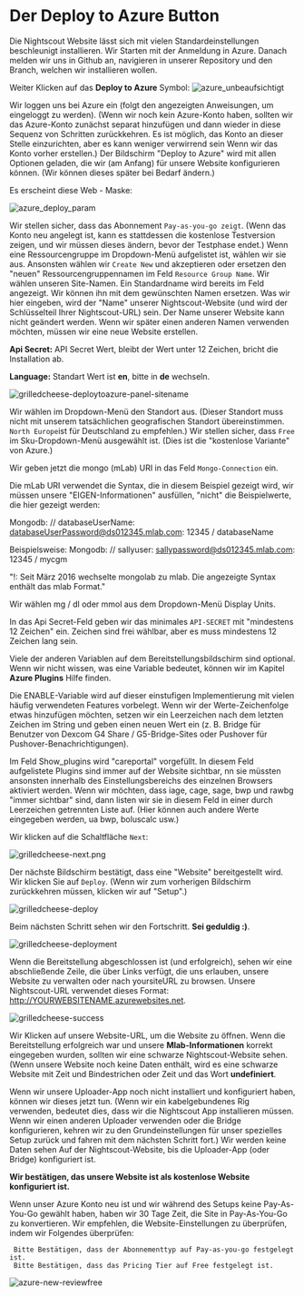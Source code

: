 # Der **Deploy to Azure** Button
Die Nightscout Website lässt sich mit vielen Standardeinstellungen beschleunigt installieren.
Wir Starten mit der Anmeldung in Azure.
Danach melden wir uns in Github an, navigieren in unserer Repository und den Branch, welchen wir installieren wollen.

Weiter Klicken auf das **Deploy to Azure** Symbol:
![azure_unbeaufsichtigt](../images/azure/azure_deploy.jpg)

Wir loggen uns bei Azure ein (folgt den angezeigten Anweisungen, um eingeloggt zu werden). (Wenn wir noch kein Azure-Konto haben, sollten wir das Azure-Konto zunächst separat hinzufügen und dann wieder in diese Sequenz von Schritten zurückkehren.
Es ist möglich, das Konto an dieser Stelle einzurichten, aber es kann weniger verwirrend sein Wenn wir das Konto vorher erstellen.)
Der Bildschirm "Deploy to Azure" wird mit allen Optionen geladen, die wir (am Anfang) für unsere Website konfigurieren können. (Wir können dieses später bei Bedarf ändern.)

Es erscheint diese Web - Maske:

![azure_deploy_param](../images/azure/grilledcheese-deploytoazure-panel-step1.png)

Wir stellen sicher, dass das Abonnement `Pay-as-you-go zeigt`. (Wenn das Konto neu angelegt ist, kann es stattdessen die kostenlose Testversion zeigen, und wir müssen dieses ändern, bevor der Testphase endet.)
Wenn eine Ressourcengruppe im Dropdown-Menü aufgelistet ist, wählen wir sie aus. Ansonsten wählen wir `Create New` und akzeptieren oder ersetzen  den "neuen" Ressourcengruppennamen im Feld `Resource Group Name`.
Wir wählen unseren Site-Namen. Ein Standardname wird bereits im Feld angezeigt. Wir können ihn mit dem gewünschten Namen ersetzen. Was wir hier eingeben, wird der "Name" unserer Nightscout-Website (und wird der Schlüsselteil Ihrer Nightscout-URL) sein. Der Name unserer Website kann nicht geändert werden. Wenn wir später einen anderen Namen verwenden möchten, müssen wir eine neue Website erstellen.


**Api Secret:** API Secret Wert, bleibt der Wert unter 12 Zeichen, bricht die Installation ab.

**Language:** Standart Wert ist **en**, bitte in **de** wechseln.

![grilledcheese-deploytoazure-panel-sitename](../images/azure/grilledcheese-deploytoazure-panel-sitename.png)

Wir wählen im Dropdown-Menü den Standort aus. (Dieser Standort muss nicht mit unserem tatsächlichen geografischen Standort übereinstimmen. `North Europe`ist für Deutschland zu empfehlen.)
Wir stellen sicher, dass `Free` im Sku-Dropdown-Menü ausgewählt ist. (Dies ist die "kostenlose Variante" von Azure.)

Wir geben jetzt die mongo (mLab) URI in das Feld `Mongo-Connection` ein.

Die mLab URI verwendet die Syntax, die in diesem Beispiel gezeigt wird, wir müssen unsere "EIGEN-Informationen" ausfüllen, "nicht" die Beispielwerte, die hier gezeigt werden:

Mongodb: // databaseUserName: databaseUserPassword@ds012345.mlab.com: 12345 / databaseName

Beispielsweise:
Mongodb: // sallyuser: sallypassword@ds012345.mlab.com: 12345 / mycgm

"!: Seit März 2016 wechselte mongolab zu mlab. Die angezeigte Syntax enthält das mlab Format."

Wir wählen  mg / dl oder mmol aus dem Dropdown-Menü Display Units.

In das Api Secret-Feld geben wir das minimales `API-SECRET` mit "mindestens 12 Zeichen" ein. Zeichen sind frei wählbar, aber es muss mindestens 12 Zeichen lang sein.

Viele der anderen Variablen auf dem Bereitstellungsbildschirm sind optional. Wenn wir nicht wissen, was eine Variable bedeutet, können wir im Kapitel **Azure Plugins** Hilfe finden.

Die ENABLE-Variable wird auf dieser einstufigen Implementierung mit vielen häufig verwendeten Features vorbelegt. Wenn wir der Werte-Zeichenfolge etwas hinzufügen möchten, setzen wir ein Leerzeichen nach dem letzten Zeichen im String und geben einen neuen Wert ein (z. B. Bridge für Benutzer von Dexcom G4 Share / G5-Bridge-Sites oder Pushover für Pushover-Benachrichtigungen).

Im Feld Show_plugins wird "careportal" vorgefüllt. In diesem Feld aufgelistete Plugins sind immer auf der Website sichtbar, nn sie müssten ansonsten innerhalb des Einstellungsbereichs des einzelnen Browsers aktiviert werden. Wenn wir möchten, dass iage, cage, sage, bwp und rawbg "immer sichtbar" sind, dann listen wir sie in diesem Feld in einer durch Leerzeichen getrennten Liste auf. (Hier können auch andere Werte eingegeben werden, ua bwp, boluscalc usw.)

Wir klicken auf die Schaltfläche `Next`:

![grilledcheese-next.png](../images/azure/grilledcheese-next.png)

Der nächste Bildschirm bestätigt, dass eine "Website" bereitgestellt wird. Wir klicken Sie auf `Deploy`. (Wenn wir zum vorherigen Bildschirm zurückkehren müssen, klicken wir auf "Setup".)

![grilledcheese-deploy](../images/azure/grilledcheese-deploy.png)


Beim nächsten Schritt sehen wir den Fortschritt. **Sei geduldig :)**.

![grilledcheese-deployment](../images/azure/grilledcheese-deployment.png)


Wenn die Bereitstellung abgeschlossen ist (und erfolgreich), sehen wir eine abschließende Zeile, die über Links verfügt, die uns erlauben, unsere Website zu verwalten oder nach yoursiteURL zu browsen. Unsere Nightscout-URL verwendet dieses Format: http://YOURWEBSITENAME.azurewebsites.net.

![grilledcheese-success](../images/azure/grilledcheese-success.png)

Wir Klicken auf unsere Website-URL, um die Website zu öffnen. Wenn die Bereitstellung erfolgreich war und unsere **Mlab-Informationen** korrekt eingegeben wurden, sollten wir eine schwarze Nightscout-Website sehen. (Wenn unsere Website noch keine Daten enthält, wird es eine schwarze Website mit Zeit und Bindestrichen oder Zeit und das Wort **undefiniert**.

Wenn wir unsere Uploader-App noch nicht installiert und konfiguriert haben, können wir dieses jetzt tun. (Wenn wir ein kabelgebundenes Rig verwenden, bedeutet dies, dass wir die Nightscout App installieren müssen. Wenn wir einen anderen Uploader verwenden oder die Bridge konfigurieren, kehren wir zu den Grundeinstellungen für unser spezielles Setup zurück und fahren mit dem nächsten Schritt fort.) Wir werden keine Daten sehen Auf der Nightscout-Website, bis die Uploader-App (oder Bridge) konfiguriert ist.


**Wir bestätigen, das  unsere Website ist als kostenlose Website konfiguriert ist.**

Wenn unser Azure Konto neu ist und wir während des Setups keine Pay-As-You-Go gewählt haben, haben wir 30 Tage Zeit, die Site in Pay-As-You-Go zu konvertieren. Wir empfehlen, die Website-Einstellungen zu überprüfen, indem wir Folgendes überprüfen:

     Bitte Bestätigen, dass der Abonnementtyp auf Pay-as-you-go festgelegt ist.
     Bitte Bestätigen, dass das Pricing Tier auf Free festgelegt ist.

![azure-new-reviewfree](../images/azure/azure-new-reviewfree.png)




